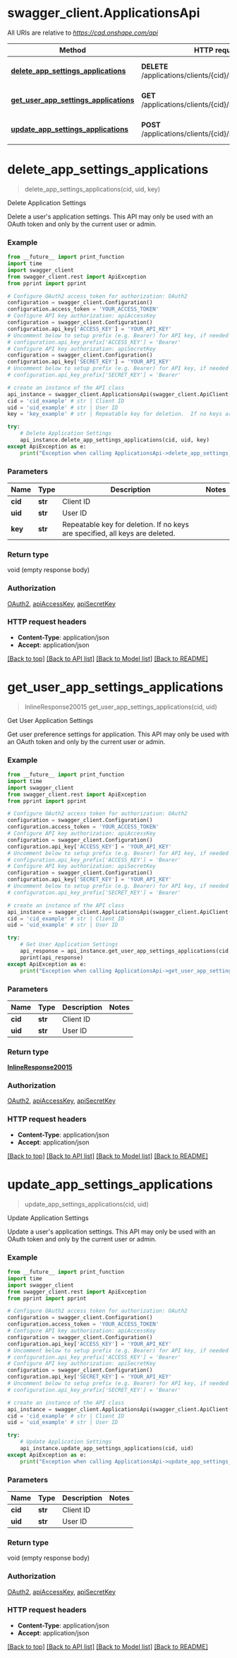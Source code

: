 # swagger_client.ApplicationsApi

All URIs are relative to *https://cad.onshape.com/api*

Method | HTTP request | Description
------------- | ------------- | -------------
[**delete_app_settings_applications**](ApplicationsApi.md#delete_app_settings_applications) | **DELETE** /applications/clients/{cid}/settings/users/{uid} | Delete Application Settings
[**get_user_app_settings_applications**](ApplicationsApi.md#get_user_app_settings_applications) | **GET** /applications/clients/{cid}/settings/users/{uid} | Get User Application Settings
[**update_app_settings_applications**](ApplicationsApi.md#update_app_settings_applications) | **POST** /applications/clients/{cid}/settings/users/{uid} | Update Application Settings


# **delete_app_settings_applications**
> delete_app_settings_applications(cid, uid, key)

Delete Application Settings

Delete a user's application settings.                 This API may only be used with an OAuth token and only by the current user or admin.

### Example
```python
from __future__ import print_function
import time
import swagger_client
from swagger_client.rest import ApiException
from pprint import pprint

# Configure OAuth2 access token for authorization: OAuth2
configuration = swagger_client.Configuration()
configuration.access_token = 'YOUR_ACCESS_TOKEN'
# Configure API key authorization: apiAccessKey
configuration = swagger_client.Configuration()
configuration.api_key['ACCESS_KEY'] = 'YOUR_API_KEY'
# Uncomment below to setup prefix (e.g. Bearer) for API key, if needed
# configuration.api_key_prefix['ACCESS_KEY'] = 'Bearer'
# Configure API key authorization: apiSecretKey
configuration = swagger_client.Configuration()
configuration.api_key['SECRET_KEY'] = 'YOUR_API_KEY'
# Uncomment below to setup prefix (e.g. Bearer) for API key, if needed
# configuration.api_key_prefix['SECRET_KEY'] = 'Bearer'

# create an instance of the API class
api_instance = swagger_client.ApplicationsApi(swagger_client.ApiClient(configuration))
cid = 'cid_example' # str | Client ID
uid = 'uid_example' # str | User ID
key = 'key_example' # str | Repeatable key for deletion.  If no keys are specified, all keys are deleted.

try:
    # Delete Application Settings
    api_instance.delete_app_settings_applications(cid, uid, key)
except ApiException as e:
    print("Exception when calling ApplicationsApi->delete_app_settings_applications: %s\n" % e)
```

### Parameters

Name | Type | Description  | Notes
------------- | ------------- | ------------- | -------------
 **cid** | **str**| Client ID | 
 **uid** | **str**| User ID | 
 **key** | **str**| Repeatable key for deletion.  If no keys are specified, all keys are deleted. | 

### Return type

void (empty response body)

### Authorization

[OAuth2](../README.md#OAuth2), [apiAccessKey](../README.md#apiAccessKey), [apiSecretKey](../README.md#apiSecretKey)

### HTTP request headers

 - **Content-Type**: application/json
 - **Accept**: application/json

[[Back to top]](#) [[Back to API list]](../README.md#documentation-for-api-endpoints) [[Back to Model list]](../README.md#documentation-for-models) [[Back to README]](../README.md)

# **get_user_app_settings_applications**
> InlineResponse20015 get_user_app_settings_applications(cid, uid)

Get User Application Settings

Get user preference settings for application.                 This API may only be used with an OAuth token and only by the current user or admin.

### Example
```python
from __future__ import print_function
import time
import swagger_client
from swagger_client.rest import ApiException
from pprint import pprint

# Configure OAuth2 access token for authorization: OAuth2
configuration = swagger_client.Configuration()
configuration.access_token = 'YOUR_ACCESS_TOKEN'
# Configure API key authorization: apiAccessKey
configuration = swagger_client.Configuration()
configuration.api_key['ACCESS_KEY'] = 'YOUR_API_KEY'
# Uncomment below to setup prefix (e.g. Bearer) for API key, if needed
# configuration.api_key_prefix['ACCESS_KEY'] = 'Bearer'
# Configure API key authorization: apiSecretKey
configuration = swagger_client.Configuration()
configuration.api_key['SECRET_KEY'] = 'YOUR_API_KEY'
# Uncomment below to setup prefix (e.g. Bearer) for API key, if needed
# configuration.api_key_prefix['SECRET_KEY'] = 'Bearer'

# create an instance of the API class
api_instance = swagger_client.ApplicationsApi(swagger_client.ApiClient(configuration))
cid = 'cid_example' # str | Client ID
uid = 'uid_example' # str | User ID

try:
    # Get User Application Settings
    api_response = api_instance.get_user_app_settings_applications(cid, uid)
    pprint(api_response)
except ApiException as e:
    print("Exception when calling ApplicationsApi->get_user_app_settings_applications: %s\n" % e)
```

### Parameters

Name | Type | Description  | Notes
------------- | ------------- | ------------- | -------------
 **cid** | **str**| Client ID | 
 **uid** | **str**| User ID | 

### Return type

[**InlineResponse20015**](InlineResponse20015.md)

### Authorization

[OAuth2](../README.md#OAuth2), [apiAccessKey](../README.md#apiAccessKey), [apiSecretKey](../README.md#apiSecretKey)

### HTTP request headers

 - **Content-Type**: application/json
 - **Accept**: application/json

[[Back to top]](#) [[Back to API list]](../README.md#documentation-for-api-endpoints) [[Back to Model list]](../README.md#documentation-for-models) [[Back to README]](../README.md)

# **update_app_settings_applications**
> update_app_settings_applications(cid, uid)

Update Application Settings

Update a user's application settings.                 This API may only be used with an OAuth token and only by the current user or admin.

### Example
```python
from __future__ import print_function
import time
import swagger_client
from swagger_client.rest import ApiException
from pprint import pprint

# Configure OAuth2 access token for authorization: OAuth2
configuration = swagger_client.Configuration()
configuration.access_token = 'YOUR_ACCESS_TOKEN'
# Configure API key authorization: apiAccessKey
configuration = swagger_client.Configuration()
configuration.api_key['ACCESS_KEY'] = 'YOUR_API_KEY'
# Uncomment below to setup prefix (e.g. Bearer) for API key, if needed
# configuration.api_key_prefix['ACCESS_KEY'] = 'Bearer'
# Configure API key authorization: apiSecretKey
configuration = swagger_client.Configuration()
configuration.api_key['SECRET_KEY'] = 'YOUR_API_KEY'
# Uncomment below to setup prefix (e.g. Bearer) for API key, if needed
# configuration.api_key_prefix['SECRET_KEY'] = 'Bearer'

# create an instance of the API class
api_instance = swagger_client.ApplicationsApi(swagger_client.ApiClient(configuration))
cid = 'cid_example' # str | Client ID
uid = 'uid_example' # str | User ID

try:
    # Update Application Settings
    api_instance.update_app_settings_applications(cid, uid)
except ApiException as e:
    print("Exception when calling ApplicationsApi->update_app_settings_applications: %s\n" % e)
```

### Parameters

Name | Type | Description  | Notes
------------- | ------------- | ------------- | -------------
 **cid** | **str**| Client ID | 
 **uid** | **str**| User ID | 

### Return type

void (empty response body)

### Authorization

[OAuth2](../README.md#OAuth2), [apiAccessKey](../README.md#apiAccessKey), [apiSecretKey](../README.md#apiSecretKey)

### HTTP request headers

 - **Content-Type**: application/json
 - **Accept**: application/json

[[Back to top]](#) [[Back to API list]](../README.md#documentation-for-api-endpoints) [[Back to Model list]](../README.md#documentation-for-models) [[Back to README]](../README.md)

